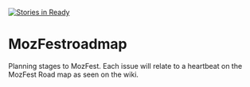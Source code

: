 [![Stories in Ready](https://badge.waffle.io/Saallen/MozFestroadmap.png?label=ready&title=Ready)](https://waffle.io/Saallen/MozFestroadmap)
# MozFestroadmap
Planning stages to MozFest. Each issue will relate to a heartbeat on the MozFest Road map as seen on the wiki.
